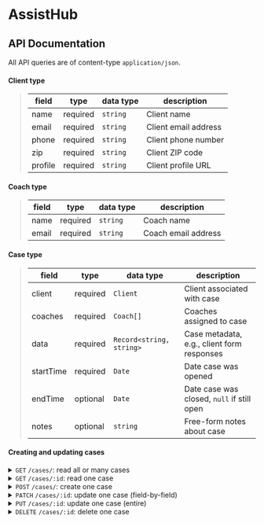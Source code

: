 # AssistHub

## API Documentation

All API queries are of content-type `application/json`.

#### Client type
> | field      |  type     | data type               | description                                                           |
> |------------|-----------|-------------------------|-----------------------------------------------------------------------|
> | name | required | `string` | Client name
> | email | required | `string` | Client email address
> | phone | required | `string` | Client phone number
> | zip | required | `string` | Client ZIP code
> | profile | required | `string` | Client profile URL

#### Coach type
> | field      |  type     | data type               | description                                                           |
> |------------|-----------|-------------------------|-----------------------------------------------------------------------|
> | name | required | `string` | Coach name
> | email | required | `string` | Coach email address

#### Case type
> | field      |  type     | data type               | description                                                           |
> |------------|-----------|-------------------------|-----------------------------------------------------------------------|
> | client | required | `Client` | Client associated with case
> | coaches | required | `Coach[]` | Coaches assigned to case
> | data | required | `Record<string, string>` | Case metadata, e.g., client form responses
> | startTime | required | `Date` | Date case was opened
> | endTime | optional | `Date` | Date case was closed, `null` if still open
> | notes | optional | `string` | Free-form notes about case

#### Creating and updating cases

<details>
<summary><code>GET</code> <code>/cases/</code>: read all or many cases</summary>

##### Queries
> | name      |  type     | data type               | description                                                           |
> |-----------|-----------|-------------------------|-----------------------------------------------------------------------|
> | _sort | optional | `string` | Name of the case field (e.g., "client.name") to sort by |
> | _order | optional | `"asc"` or `"desc"` | Sort in ascending or descending order
> | _start | optional | `number` | Starting index of result in sorted order
> | _end | optional | `number` | Ending index of result in sorted order, inclusive

##### Response
Always returns `200` status with array of `Case` documents. Header `"X-Total-Count"` set to total number of documents.
</details>

<details>
<summary><code>GET</code> <code>/cases/:id</code>: read one case</summary>

##### Parameters
> | name      |  type     | data type               | description                                                           |
> |-----------|-----------|-------------------------|-----------------------------------------------------------------------|
> | id | required | `string` | ID of case to query

##### Response
Returns status `200` with `Case` document if found, and status `404` with body `{ error: "Not found" }` otherwise.
</details>

<details>
<summary><code>POST</code> <code>/cases/</code>: create one case</summary>

##### Request
> | name      |  type     | data type               | description                                                           |
> |-----------|-----------|-------------------------|-----------------------------------------------------------------------|
> | client | required | `Client` | Client associated with case
> | coaches | required | `string[]` | IDs of coaches to assign to case
> | data | required | `Record<string, string>` | Case metadata, e.g., client form responses
> | startTime | optional | `Date` | Date case was opened, defaults to present
> | endTime | optional | `Date` | Date case was closed
> | notes | optional | `string` | Free-form notes about case

##### Response
Returns status `201` with `Case` document (with populated `coaches`) if case is saved successfully. If there is an issue, such as malformed input, returns staus `400` with body `{ error: "Validation failed" }`.
</details>

<details>
<summary><code>PATCH</code> <code>/cases/:id</code>: update one case (field-by-field)</summary>

##### Parameters
> | name      |  type     | data type               | description                                                           |
> |-----------|-----------|-------------------------|-----------------------------------------------------------------------|
> | id | required | `string` | ID of case to update

##### Request
> | name      |  type     | data type               | description                                                           |
> |-----------|-----------|-------------------------|-----------------------------------------------------------------------|
> | client | optional | `Client` | Client associated with case
> | coaches | optional | `string[]` | IDs of coaches to assign to case
> | data | optional | `Record<string, string>` | Case metadata, e.g., client form responses
> | startTime | optional | `Date` | Date case was opened
> | endTime | optional | `Date` | Date case was closed
> | notes | optional | `string` | Free-form notes about case

Any field not supplied defaults to the current entry in the database.

##### Response
Returns status `201` with `Case` document (with populated `coaches`) if case is saved successfully. If the case cannot be found, returns status `404` with body `{error: "Not found"}`. If there is an issue, such as malformed input, returns staus `400` with body `{ error: "Validation failed" }`.
</details>

<details>
<summary><code>PUT</code> <code>/cases/:id</code>: update one case (entire)</summary>

##### Parameters
> | name      |  type     | data type               | description                                                           |
> |-----------|-----------|-------------------------|-----------------------------------------------------------------------|
> | id | required | `string` | ID of case to update

##### Request
> | name      |  type     | data type               | description                                                           |
> |-----------|-----------|-------------------------|-----------------------------------------------------------------------|
> | client | required | `Client` | Client associated with case
> | coaches | required | `string[]` | IDs of coaches to assign to case
> | data | required | `Record<string, string>` | Case metadata, e.g., client form responses
> | startTime | optional | `Date` | Date case was opened, defaults to present
> | endTime | optional | `Date` | Date case was closed
> | notes | optional | `string` | Free-form notes about case

Replaces document entirely with supplied data. When possible, `PATCH` is recommended.

##### Response
Returns status `201` with `Case` document (with populated `coaches`) if case is saved successfully. If the case cannot be found, returns status `404` with body `{error: "Not found"}`. If there is an issue, such as malformed input, returns staus `400` with body `{ error: "Validation failed" }`.
</details>

<details>
<summary><code>DELETE</code> <code>/cases/:id</code>: delete one case</summary>

##### Parameters
> | name      |  type     | data type               | description                                                           |
> |-----------|-----------|-------------------------|-----------------------------------------------------------------------|
> | id | required | `string` | ID of case to query

##### Response
Returns status `204` with empty body if removed, and status `404` with body `{ error: "Not found" }` otherwise.
</details>
